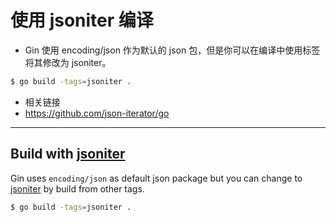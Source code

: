 # 使用 jsoniter 编译
- Gin 使用 encoding/json 作为默认的 json 包，但是你可以在编译中使用标签将其修改为 jsoniter。
```sh
$ go build -tags=jsoniter .
```
- 相关链接
- https://github.com/json-iterator/go
---
## Build with [jsoniter](https://github.com/json-iterator/go)

Gin uses `encoding/json` as default json package but you can change to [jsoniter](https://github.com/json-iterator/go) by build from other tags.

```sh
$ go build -tags=jsoniter .
```